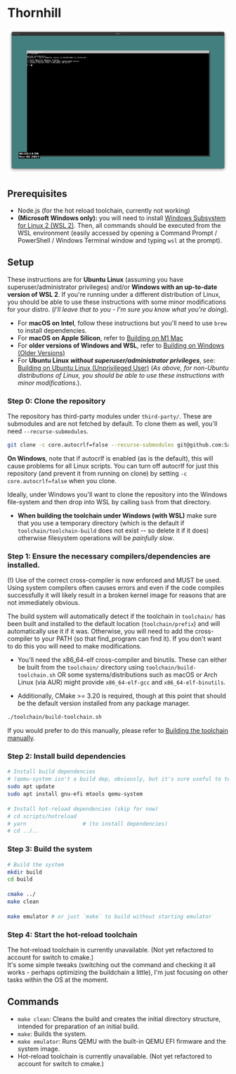 # Thornhill

![Screenshot of Thornhill](./docs/assets/screenshot.png)

## Prerequisites

- Node.js (for the hot reload toolchain, currently not working)
- **(Microsoft Windows only):** you will need to install [Windows Subsystem for Linux 2 (WSL 2)](https://learn.microsoft.com/en-us/windows/wsl/install). Then, all commands should be executed from the WSL environment (easily accessed by opening a Command Prompt / PowerShell / Windows Terminal window and typing `wsl` at the prompt).
  

## Setup
These instructions are for **Ubuntu Linux** (assuming you have superuser/administrator privileges) and/or **Windows with an up-to-date version of WSL 2**. If you're running under a different distribution of Linux, you should be able to use these instructions with some minor modifications for your distro. (*I'll leave that to you - I'm sure you know what you're doing*).

- For **macOS on Intel**, follow these instructions but you'll need to use `brew` to install dependencies.
- For **macOS on Apple Silicon**, refer to [Building on M1 Mac](https://github.com/SamJakob/thornhill/wiki/Building-on-M1-Mac)
- For **older versions of Windows and WSL**, refer to [Building on Windows (Older Versions)](https://github.com/SamJakob/thornhill/wiki/Building-on-Windows-(Older-Versions))
- For **Ubuntu Linux *without superuser/administrator privileges***, see: [Building on Ubuntu Linux (Unprivileged User)](https://github.com/SamJakob/thornhill/wiki/Building-on-Ubuntu-Linux-(Unprivileged-User)) (*As above, for non-Ubuntu distributions of Linux, you should be able to use these instructions with minor modifications.*).

### **Step 0: Clone the repository**
The repository has third-party modules under `third-party/`. These are submodules and are not fetched by default. To clone them as well, you'll need `--recurse-submodules`.
```bash
git clone -c core.autocrlf=false --recurse-submodules git@github.com:SamJakob/thornhill.git
```

**On Windows**, note that if autocrlf is enabled (as is the default), this will cause problems for all Linux scripts.
You can turn off autocrlf for just this repository (and prevent it from running on clone) by setting `-c core.autocrlf=false` when you clone.

Ideally, under Windows you'll want to clone the repository into the Windows file-system and then drop into WSL by calling `bash` from that directory.
* **When building the toolchain under Windows (with WSL)** make sure that you use a temporary directory (which is the default if `toolchain/toolchain-build` does not exist -- so delete it if it does)
otherwise filesystem operations will be *painfully slow*.

### **Step 1: Ensure the necessary compilers/dependencies are installed.**
(!) Use of the correct cross-compiler is now enforced and MUST be used. Using system compilers often causes errors and
even if the code compiles successfully it will likely result in a broken kernel image for reasons that are not
immediately obvious.

The build system will automatically detect if the toolchain in `toolchain/` has been built and installed to the default
location (`toolchain/prefix`) and will automatically use it if it was. Otherwise, you will need to add the
cross-compiler to your PATH (so that find_program can find it). If you don't want to do this you will need to make
modifications.

- You'll need the x86_64-elf cross-compiler and binutils. These can either be built from the `toolchain/`
directory using `toolchain/build-toolchain.sh` OR some systems/distributions such as macOS or Arch Linux
(via AUR) might provide `x86_64-elf-gcc` and `x86_64-elf-binutils`.

- Additionally, CMake >= 3.20 is required, though at this point that should be the default version installed
from any package manager.

```bash
./toolchain/build-toolchain.sh
```

If you would prefer to do this manually, please refer to [Building the toolchain manually](https://github.com/SamJakob/thornhill/wiki/Building-on-Ubuntu-Linux-(Unprivileged-User)#building-the-toolchain-manually).

### **Step 2: Install build dependencies**

```bash
# Install build dependencies
# (qemu-system isn't a build dep, obviously, but it's sure useful to test with.)
sudo apt update 
sudo apt install gnu-efi mtools qemu-system

# Install hot-reload dependencies (skip for now)
# cd scripts/hotreload
# yarn                  # (to install dependencies)
# cd ../..
```

### **Step 3: Build the system**

```bash
# Build the system
mkdir build
cd build

cmake ../
make clean

make emulator # or just `make` to build without starting emulator
```

### **Step 4: Start the hot-reload toolchain**

The hot-reload toolchain is currently unavailable. (Not yet refactored to account for switch to cmake.)  
It's some simple tweaks (switching out the command and checking it all works - perhaps optimizing the buildchain a little), I'm just focusing on other tasks within the OS at the moment.


## Commands

- `make clean`: Cleans the build and creates the initial directory structure, intended for preparation of an initial build.
- `make`: Builds the system.
- `make emulator`: Runs QEMU with the built-in QEMU EFI firmware and the system image.
- Hot-reload toolchain is currently unavailable. (Not yet refactored to account for switch to cmake.)
